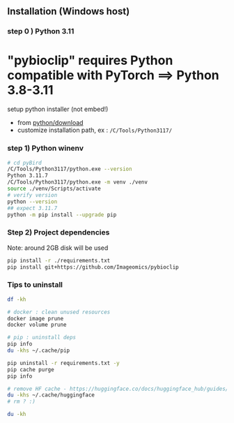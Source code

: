 
## Installation (Windows host)

### step 0 ) Python 3.11
# "pybioclip" requires Python compatible with PyTorch ==>  Python 3.8-3.11
setup python installer (not embed!)
- from [python/download](https://www.python.org/downloads/) 
- customize installation path, ex : `/C/Tools/Python3117/`

### step 1) Python winenv

```bash
# cd pyBird
/C/Tools/Python3117/python.exe --version
Python 3.11.7
/C/Tools/Python3117/python.exe -m venv ./venv
source ./venv/Scripts/activate
# verify version
python --version
## expect 3.11.7
python -m pip install --upgrade pip
```

### Step 2) Project dependencies

Note: around 2GB disk will be used

````bash
pip install -r ./requirements.txt
pip install git+https://github.com/Imageomics/pybioclip
````


### Tips to uninstall

````bash
df -kh

# docker : clean unused resources
docker image prune
docker volume prune

# pip : uninstall deps
pip info
du -khs ~/.cache/pip

pip uninstall -r requirements.txt -y
pip cache purge
pip info

# remove HF cache - https://huggingface.co/docs/huggingface_hub/guides/manage-cache#clean-cache-from-the-terminal
du -khs ~/.cache/huggingface
# rm ? :)

du -kh
````